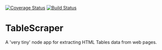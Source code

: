 [![Coverage Status](https://coveralls.io/repos/github/dondippino/TableScraper/badge.svg?branch=master)](https://coveralls.io/github/dondippino/TableScraper?branch=master)
[![Build Status](https://travis-ci.org/dondippino/TableScraper.svg?branch=master)](https://travis-ci.org/dondippino/TableScraper)
# TableScraper
A 'very tiny' node app for extracting HTML Tables data from web pages.
